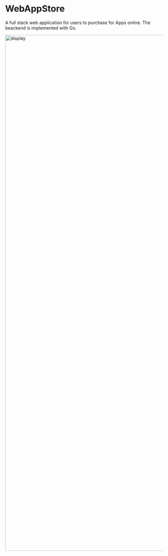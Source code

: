 # WebAppStore
A full stack web application for users to purchase for Apps online. The beackend is implemented with Go. 

<img width="1648" alt="display" src="https://user-images.githubusercontent.com/111221721/224877102-f5797577-5fee-4e74-bd52-65c385028561.png">
